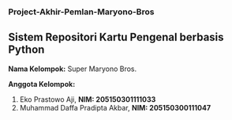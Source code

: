 ### Project-Akhir-Pemlan-Maryono-Bros
## Sistem Repositori Kartu Pengenal berbasis Python

**Nama Kelompok:** Super Maryono Bros.

**Anggota Kelompok:**
1. Eko Prastowo Aji, __NIM: 205150301111033__
2. Muhammad Daffa Pradipta Akbar, __NIM: 205150300111047__
